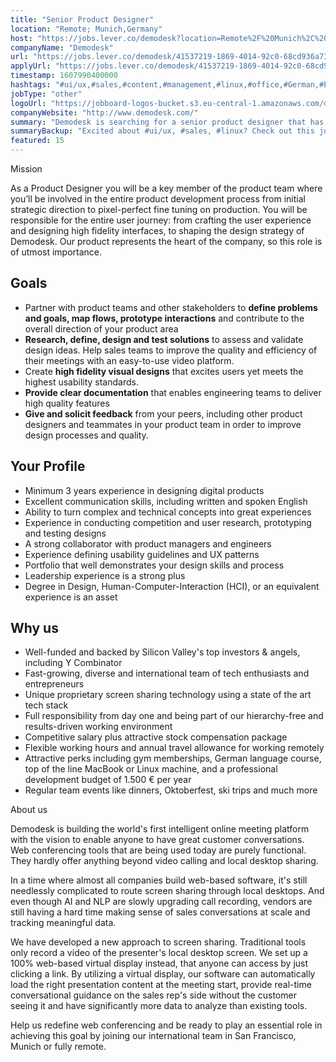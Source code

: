 ```yaml
---
title: "Senior Product Designer"
location: "Remote; Munich,Germany"
host: "https://jobs.lever.co/demodesk?location=Remote%2F%20Munich%2C%20Germany"
companyName: "Demodesk"
url: "https://jobs.lever.co/demodesk/41537219-1869-4014-92c0-68cd936a73ba"
applyUrl: "https://jobs.lever.co/demodesk/41537219-1869-4014-92c0-68cd936a73ba/apply"
timestamp: 1607990400000
hashtags: "#ui/ux,#sales,#content,#management,#linux,#office,#German,#English"
jobType: "other"
logoUrl: "https://jobboard-logos-bucket.s3.eu-central-1.amazonaws.com/demodesk"
companyWebsite: "http://www.demodesk.com/"
summary: "Demodesk is searching for a senior product designer that has 3 years experience in designing digital products."
summaryBackup: "Excited about #ui/ux, #sales, #linux? Check out this job post!"
featured: 15
---
```


Mission

As a Product Designer you will be a key member of the product team where you’ll be involved in the entire product development process from initial strategic direction to pixel-perfect fine tuning on production. You will be responsible for the entire user journey: from crafting the user experience and designing high fidelity interfaces, to shaping the design strategy of Demodesk. Our product represents the heart of the company, so this role is of utmost importance.

## Goals

*   Partner with product teams and other stakeholders to **define problems and goals, map flows, prototype interactions** and contribute to the overall direction of your product area
*   **Research, define, design and test solutions** to assess and validate design ideas. Help sales teams to improve the quality and efficiency of their meetings with an easy-to-use video platform.
*   Create **high fidelity visual designs** that excites users yet meets the highest usability standards.
*   **Provide clear documentation** that enables engineering teams to deliver high quality features 
*   **Give and solicit feedback** from your peers, including other product designers and teammates in your product team in order to improve design processes and quality.

## Your Profile

*   Minimum 3 years experience in designing digital products 
*   Excellent communication skills, including written and spoken English
*   Ability to turn complex and technical concepts into great experiences
*   Experience in conducting competition and user research, prototyping and testing designs
*   A strong collaborator with product managers and engineers
*   Experience defining usability guidelines and UX patterns
*   Portfolio that well demonstrates your design skills and process
*   Leadership experience is a strong plus
*   Degree in Design, Human-Computer-Interaction (HCI), or an equivalent experience is an asset

## Why us

*   Well-funded and backed by Silicon Valley's top investors & angels, including Y Combinator
*   Fast-growing, diverse and international team of tech enthusiasts and entrepreneurs
*   Unique proprietary screen sharing technology using a state of the art tech stack
*   Full responsibility from day one and being part of our hierarchy-free and results-driven working environment
*   Competitive salary plus attractive stock compensation package
*   Flexible working hours and annual travel allowance for working remotely
*   Attractive perks including gym memberships, German language course, top of the line MacBook or Linux machine, and a professional development budget of 1.500 € per year
*   Regular team events like dinners, Oktoberfest, ski trips and much more

About us

Demodesk is building the world's first intelligent online meeting platform with the vision to enable anyone to have great customer conversations. Web conferencing tools that are being used today are purely functional. They hardly offer anything beyond video calling and local desktop sharing.

In a time where almost all companies build web-based software, it's still needlessly complicated to route screen sharing through local desktops. And even though AI and NLP are slowly upgrading call recording, vendors are still having a hard time making sense of sales conversations at scale and tracking meaningful data.

We have developed a new approach to screen sharing. Traditional tools only record a video of the presenter's local desktop screen. We set up a 100% web-based virtual display instead, that anyone can access by just clicking a link. By utilizing a virtual display, our software can automatically load the right presentation content at the meeting start, provide real-time conversational guidance on the sales rep's side without the customer seeing it and have significantly more data to analyze than existing tools.

Help us redefine web conferencing and be ready to play an essential role in achieving this goal by joining our international team in San Francisco, Munich or fully remote.

